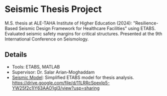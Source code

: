 # Seismic Thesis Project
M.S. thesis at ALE-TAHA Institute of Higher Education (2024):
"Resilience-Based Seismic Design Framework for Healthcare Facilities" using ETABS. Evaluated seismic safety margins for critical structures. Presented at the 9th International Conference on Seismology.

## Details
- Tools: ETABS, MATLAB
- Supervisor: Dr. Salar Arian-Moghaddam
- [Seismic Model](seismic_model.zip): Simplified ETABS model for thesis analysis.
https://drive.google.com/file/d/11LRRcSpexIp5-YW25f2c1IY63AAO1gI3/view?usp=sharing
